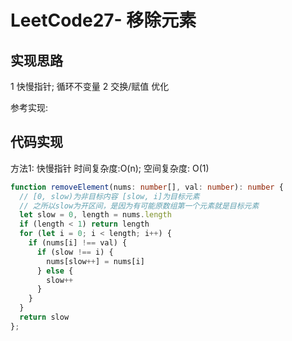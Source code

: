 # LeetCode27- 移除元素

## 实现思路

1 快慢指针; 循环不变量
2 交换/赋值 优化

参考实现:


## 代码实现

方法1: 快慢指针  时间复杂度:O(n); 空间复杂度: O(1)

```ts
function removeElement(nums: number[], val: number): number {
  // [0, slow)为非目标内容 [slow, i]为目标元素
  // 之所以slow为开区间，是因为有可能原数组第一个元素就是目标元素
  let slow = 0, length = nums.length
  if (length < 1) return length
  for (let i = 0; i < length; i++) {
    if (nums[i] !== val) {
      if (slow !== i) {
        nums[slow++] = nums[i]
      } else {
        slow++
      }    
    }
  }
  return slow
};
```